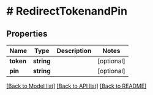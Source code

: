 # # RedirectTokenandPin

## Properties

Name | Type | Description | Notes
------------ | ------------- | ------------- | -------------
**token** | **string** |  | [optional]
**pin** | **string** |  | [optional]

[[Back to Model list]](../../README.md#models) [[Back to API list]](../../README.md#endpoints) [[Back to README]](../../README.md)
